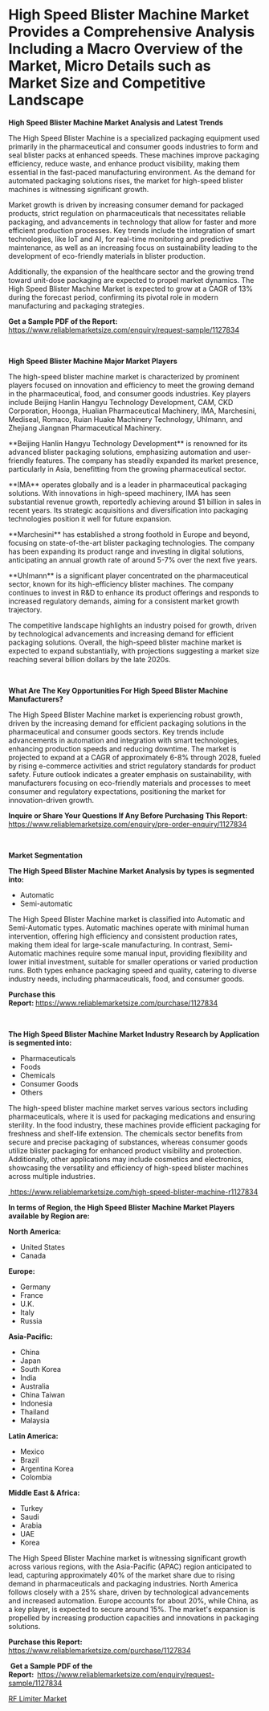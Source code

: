 <p><h1>High Speed Blister Machine Market Provides a Comprehensive Analysis Including a Macro Overview of the Market, Micro Details such as Market Size and Competitive Landscape</h1></p><p><strong>High Speed Blister Machine Market Analysis and Latest Trends</strong></p>
<p><p>The High Speed Blister Machine is a specialized packaging equipment used primarily in the pharmaceutical and consumer goods industries to form and seal blister packs at enhanced speeds. These machines improve packaging efficiency, reduce waste, and enhance product visibility, making them essential in the fast-paced manufacturing environment. As the demand for automated packaging solutions rises, the market for high-speed blister machines is witnessing significant growth.</p><p>Market growth is driven by increasing consumer demand for packaged products, strict regulation on pharmaceuticals that necessitates reliable packaging, and advancements in technology that allow for faster and more efficient production processes. Key trends include the integration of smart technologies, like IoT and AI, for real-time monitoring and predictive maintenance, as well as an increasing focus on sustainability leading to the development of eco-friendly materials in blister production. </p><p>Additionally, the expansion of the healthcare sector and the growing trend toward unit-dose packaging are expected to propel market dynamics. The High Speed Blister Machine Market is expected to grow at a CAGR of 13% during the forecast period, confirming its pivotal role in modern manufacturing and packaging strategies.</p></p>
<p><strong>Get a Sample PDF of the Report:&nbsp;</strong> <a href="https://www.reliablemarketsize.com/enquiry/request-sample/1127834?utm_campaign=2634&utm_medium=2&utm_source=Github&utm_content=ia&utm_term=06032025&utm_id=high-speed-blister-machine">https://www.reliablemarketsize.com/enquiry/request-sample/1127834</a></p>
<p>&nbsp;</p>
<p><strong>High Speed Blister Machine Major Market Players</strong></p>
<p><p>The high-speed blister machine market is characterized by prominent players focused on innovation and efficiency to meet the growing demand in the pharmaceutical, food, and consumer goods industries. Key players include Beijing Hanlin Hangyu Technology Development, CAM, CKD Corporation, Hoonga, Hualian Pharmaceutical Machinery, IMA, Marchesini, Mediseal, Romaco, Ruian Huake Machinery Technology, Uhlmann, and Zhejiang Jiangnan Pharmaceutical Machinery.</p><p>**Beijing Hanlin Hangyu Technology Development** is renowned for its advanced blister packaging solutions, emphasizing automation and user-friendly features. The company has steadily expanded its market presence, particularly in Asia, benefitting from the growing pharmaceutical sector.</p><p>**IMA** operates globally and is a leader in pharmaceutical packaging solutions. With innovations in high-speed machinery, IMA has seen substantial revenue growth, reportedly achieving around $1 billion in sales in recent years. Its strategic acquisitions and diversification into packaging technologies position it well for future expansion.</p><p>**Marchesini** has established a strong foothold in Europe and beyond, focusing on state-of-the-art blister packaging technologies. The company has been expanding its product range and investing in digital solutions, anticipating an annual growth rate of around 5-7% over the next five years.</p><p>**Uhlmann** is a significant player concentrated on the pharmaceutical sector, known for its high-efficiency blister machines. The company continues to invest in R&D to enhance its product offerings and responds to increased regulatory demands, aiming for a consistent market growth trajectory.</p><p>The competitive landscape highlights an industry poised for growth, driven by technological advancements and increasing demand for efficient packaging solutions. Overall, the high-speed blister machine market is expected to expand substantially, with projections suggesting a market size reaching several billion dollars by the late 2020s.</p></p>
<p>&nbsp;</p>
<p><strong>What Are The Key Opportunities For High Speed Blister Machine Manufacturers?</strong></p>
<p><p>The High Speed Blister Machine market is experiencing robust growth, driven by the increasing demand for efficient packaging solutions in the pharmaceutical and consumer goods sectors. Key trends include advancements in automation and integration with smart technologies, enhancing production speeds and reducing downtime. The market is projected to expand at a CAGR of approximately 6-8% through 2028, fueled by rising e-commerce activities and strict regulatory standards for product safety. Future outlook indicates a greater emphasis on sustainability, with manufacturers focusing on eco-friendly materials and processes to meet consumer and regulatory expectations, positioning the market for innovation-driven growth.</p></p>
<p><strong>Inquire or Share Your Questions If Any Before Purchasing This Report:</strong> <a href="https://www.reliablemarketsize.com/enquiry/pre-order-enquiry/1127834?utm_campaign=2634&utm_medium=2&utm_source=Github&utm_content=ia&utm_term=06032025&utm_id=high-speed-blister-machine">https://www.reliablemarketsize.com/enquiry/pre-order-enquiry/1127834</a></p>
<p>&nbsp;</p>
<p><strong>Market Segmentation</strong></p>
<p><strong>The High Speed Blister Machine Market Analysis by types is segmented into:</strong></p>
<p><ul><li>Automatic</li><li>Semi-automatic</li></ul></p>
<p><p>The High Speed Blister Machine market is classified into Automatic and Semi-Automatic types. Automatic machines operate with minimal human intervention, offering high efficiency and consistent production rates, making them ideal for large-scale manufacturing. In contrast, Semi-Automatic machines require some manual input, providing flexibility and lower initial investment, suitable for smaller operations or varied production runs. Both types enhance packaging speed and quality, catering to diverse industry needs, including pharmaceuticals, food, and consumer goods.</p></p>
<p><strong>Purchase this Report:&nbsp;</strong><a href="https://www.reliablemarketsize.com/purchase/1127834?utm_campaign=2634&utm_medium=2&utm_source=Github&utm_content=ia&utm_term=06032025&utm_id=high-speed-blister-machine">https://www.reliablemarketsize.com/purchase/1127834</a></p>
<p>&nbsp;</p>
<p><strong>The High Speed Blister Machine Market Industry Research by Application is segmented into:</strong></p>
<p><ul><li>Pharmaceuticals</li><li>Foods</li><li>Chemicals</li><li>Consumer Goods</li><li>Others</li></ul></p>
<p><p>The high-speed blister machine market serves various sectors including pharmaceuticals, where it is used for packaging medications and ensuring sterility. In the food industry, these machines provide efficient packaging for freshness and shelf-life extension. The chemicals sector benefits from secure and precise packaging of substances, whereas consumer goods utilize blister packaging for enhanced product visibility and protection. Additionally, other applications may include cosmetics and electronics, showcasing the versatility and efficiency of high-speed blister machines across multiple industries.</p></p>
<p><a href="https://www.reliablemarketsize.com/high-speed-blister-machine-r1127834?utm_campaign=2634&utm_medium=2&utm_source=Github&utm_content=ia&utm_term=06032025&utm_id=high-speed-blister-machine">&nbsp;https://www.reliablemarketsize.com/high-speed-blister-machine-r1127834</a></p>
<p><strong>In terms of Region, the High Speed Blister Machine Market Players available by Region are:</strong></p>
<p>
    <p> <strong> North America: </strong>
        <ul>
            <li>United States</li>
            <li>Canada</li>
        </ul>
        </p> 
    <p> <strong> Europe: </strong>
        <ul>
            <li>Germany</li>
            <li>France</li>
            <li>U.K.</li>
            <li>Italy</li>
            <li>Russia</li>
        </ul>
        </p> 
    <p> <strong> Asia-Pacific: </strong>
        <ul>
            <li>China</li>
            <li>Japan</li>
            <li>South Korea</li>
            <li>India</li>
            <li>Australia</li>
            <li>China Taiwan</li>
            <li>Indonesia</li>
            <li>Thailand</li>
            <li>Malaysia</li>
        </ul>
        </p> 
    <p> <strong> Latin America: </strong>
        <ul>
            <li>Mexico</li>
            <li>Brazil</li>
            <li>Argentina Korea</li>
            <li>Colombia</li>
        </ul>
        </p> 
    <p> <strong> Middle East & Africa: </strong>
        <ul>
            <li>Turkey</li>
            <li>Saudi</li>
            <li>Arabia</li>
            <li>UAE</li>
            <li>Korea</li>
        </ul>
    </p>
    </p>
<p><p>The High Speed Blister Machine market is witnessing significant growth across various regions, with the Asia-Pacific (APAC) region anticipated to lead, capturing approximately 40% of the market share due to rising demand in pharmaceuticals and packaging industries. North America follows closely with a 25% share, driven by technological advancements and increased automation. Europe accounts for about 20%, while China, as a key player, is expected to secure around 15%. The market's expansion is propelled by increasing production capacities and innovations in packaging solutions.</p></p>
<p><strong>Purchase this Report: </strong><a href="https://www.reliablemarketsize.com/purchase/1127834?utm_campaign=2634&utm_medium=2&utm_source=Github&utm_content=ia&utm_term=06032025&utm_id=high-speed-blister-machine">https://www.reliablemarketsize.com/purchase/1127834</a></p>
<p>&nbsp;<strong>Get a Sample PDF of the Report:&nbsp;&nbsp;</strong><a href="https://www.reliablemarketsize.com/enquiry/request-sample/1127834?utm_campaign=2634&utm_medium=2&utm_source=Github&utm_content=ia&utm_term=06032025&utm_id=high-speed-blister-machine">https://www.reliablemarketsize.com/enquiry/request-sample/1127834</a></p>
<p><strong></strong></p>
<p><p><a href="https://github.com/arvelm4nthig/Market-Research-Report-List-1/blob/main/rf-limiter-market.md?utm_campaign=2634&utm_medium=2&utm_source=Github&utm_content=ia&utm_term=06032025&utm_id=high-speed-blister-machine">RF Limiter Market</a></p></p>